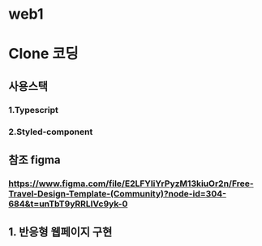 # web1

# Clone 코딩

## 사용스택
### 1.Typescript
### 2.Styled-component

## 참조 figma
### https://www.figma.com/file/E2LFYIiYrPyzM13kiuOr2n/Free-Travel-Design-Template-(Community)?node-id=304-684&t=unTbT9yRRLIVc9yk-0

## 1. 반응형 웹페이지 구현
